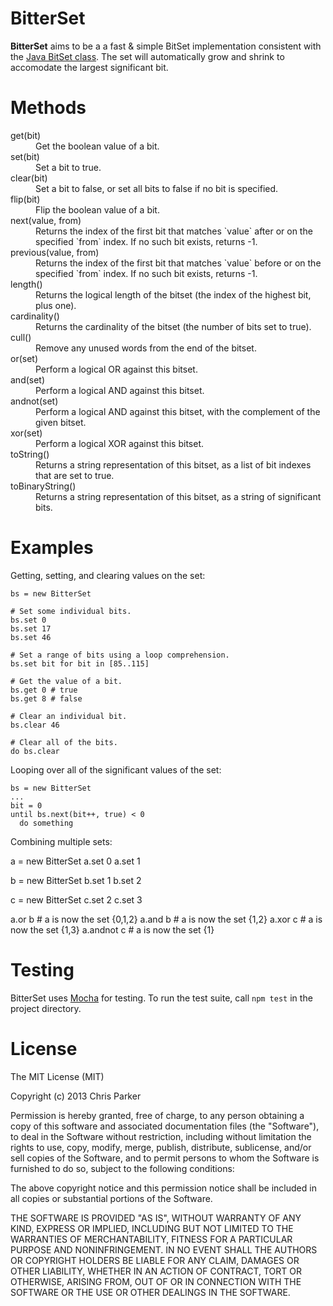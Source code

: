 BitterSet
=========

__BitterSet__ aims to be a a fast &amp; simple BitSet implementation consistent with the [Java BitSet class](http://docs.oracle.com/javase/7/docs/api/java/util/BitSet.html). The set will automatically grow and shrink to accomodate the largest significant bit.

Methods
=======

<dl>

  <dt>get(bit)</dt>
  <dd>Get the boolean value of a bit.</dd>

  <dt>set(bit)</dt>
  <dd>Set a bit to true.</dd>

  <dt>clear(bit)</dt>
  <dd>Set a bit to false, or set all bits to false if no bit is specified.</dd>

  <dt>flip(bit)</dt>
  <dd>Flip the boolean value of a bit.</dd>

  <dt>next(value, from)</dt>
  <dd>Returns the index of the first bit that matches `value` after or on the specified `from` index. If no such bit exists, returns -1.</dd>

  <dt>previous(value, from)</dt>
  <dd>Returns the index of the first bit that matches `value` before or on the specified `from` index. If no such bit exists, returns -1.</dd>

  <dt>length()</dt>
  <dd>Returns the logical length of the bitset (the index of the highest bit, plus one).</dd>

  <dt>cardinality()</dt>
  <dd>Returns the cardinality of the bitset (the number of bits set to true).</dd>

  <dt>cull()</dt>
  <dd>Remove any unused words from the end of the bitset.</dd>

  <dt>or(set)</dt>
  <dd>Perform a logical OR against this bitset.</dd>

  <dt>and(set)</dt>
  <dd>Perform a logical AND against this bitset.</dd>

  <dt>andnot(set)</dt>
  <dd>Perform a logical AND against this bitset, with the complement of the given bitset.</dd>

  <dt>xor(set)</dt>
  <dd>Perform a logical XOR against this bitset.</dd>

  <dt>toString()</dt>
  <dd>Returns a string representation of this bitset, as a list of bit indexes that are set to true.</dd>

  <dt>toBinaryString()</dt>
  <dd>Returns a string representation of this bitset, as a string of significant bits.</dd>

</dl>

Examples
========

Getting, setting, and clearing values on the set:

    bs = new BitterSet
    
    # Set some individual bits.
    bs.set 0
    bs.set 17
    bs.set 46

    # Set a range of bits using a loop comprehension.
    bs.set bit for bit in [85..115]

    # Get the value of a bit.
    bs.get 0 # true
    bs.get 8 # false

    # Clear an individual bit.
    bs.clear 46

    # Clear all of the bits.
    do bs.clear

Looping over all of the significant values of the set:

    bs = new BitterSet
    ...
    bit = 0
    until bs.next(bit++, true) < 0
      do something

Combining multiple sets:

   a = new BitterSet
   a.set 0
   a.set 1

   b = new BitterSet
   b.set 1
   b.set 2

   c = new BitterSet
   c.set 2
   c.set 3

   a.or b     # a is now the set {0,1,2}
   a.and b    # a is now the set {1,2}
   a.xor c    # a is now the set {1,3}
   a.andnot c # a is now the set {1}

Testing
=======

BitterSet uses [Mocha](http://visionmedia.github.io/mocha/) for testing. To run the test suite, call `npm test` in the project directory.

License
=======

The MIT License (MIT)

Copyright (c) 2013 Chris Parker

Permission is hereby granted, free of charge, to any person obtaining a copy of
this software and associated documentation files (the "Software"), to deal in
the Software without restriction, including without limitation the rights to
use, copy, modify, merge, publish, distribute, sublicense, and/or sell copies of
the Software, and to permit persons to whom the Software is furnished to do so,
subject to the following conditions:

The above copyright notice and this permission notice shall be included in all
copies or substantial portions of the Software.

THE SOFTWARE IS PROVIDED "AS IS", WITHOUT WARRANTY OF ANY KIND, EXPRESS OR
IMPLIED, INCLUDING BUT NOT LIMITED TO THE WARRANTIES OF MERCHANTABILITY, FITNESS
FOR A PARTICULAR PURPOSE AND NONINFRINGEMENT. IN NO EVENT SHALL THE AUTHORS OR
COPYRIGHT HOLDERS BE LIABLE FOR ANY CLAIM, DAMAGES OR OTHER LIABILITY, WHETHER
IN AN ACTION OF CONTRACT, TORT OR OTHERWISE, ARISING FROM, OUT OF OR IN
CONNECTION WITH THE SOFTWARE OR THE USE OR OTHER DEALINGS IN THE SOFTWARE.
